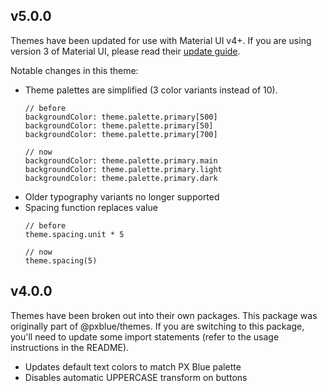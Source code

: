 ## v5.0.0
Themes have been updated for use with Material UI v4+. If you are using version 3 of Material UI, please read their [update guide](https://material-ui.com/guides/migration-v3/). 

Notable changes in this theme:
- Theme palettes are simplified (3 color variants instead of 10).
    ```
    // before
    backgroundColor: theme.palette.primary[500]
    backgroundColor: theme.palette.primary[50]
    backgroundColor: theme.palette.primary[700]

    // now
    backgroundColor: theme.palette.primary.main
    backgroundColor: theme.palette.primary.light
    backgroundColor: theme.palette.primary.dark
    ```
- Older typography variants no longer supported
- Spacing function replaces value
    ```
    // before
    theme.spacing.unit * 5

    // now
    theme.spacing(5)

## v4.0.0
Themes have been broken out into their own packages. This package was originally part of @pxblue/themes. If you are switching to this package, you'll need to update some import statements (refer to the usage instructions in the README).

- Updates default text colors to match PX Blue palette
- Disables automatic UPPERCASE transform on buttons